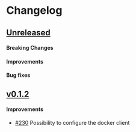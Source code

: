 # Changelog

## [Unreleased](https://github.com/mesg-foundation/js-sdk/releases/tag/%40mesg%runner%40X.X.X)

#### Breaking Changes
#### Improvements
#### Bug fixes

## [v0.1.2](https://github.com/mesg-foundation/js-sdk/releases/tag/%40mesg%runner%400.1.2)

#### Improvements

- [#230](https://github.com/mesg-foundation/js-sdk/pull/230) Possibility to configure the docker client
